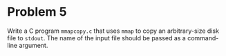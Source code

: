 # Problem 5

Write a C program `mmapcopy.c` that uses `mmap` to copy an arbitrary-size disk file to `stdout`. The name of the input file should be passed as a command-line argument.
